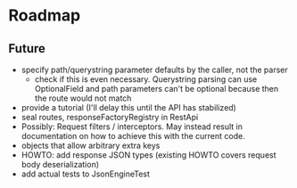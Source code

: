 
# Roadmap

## Future

* specify path/querystring parameter defaults by the caller, not the parser
  * check if this is even necessary. Querystring parsing can use OptionalField and path parameters can't be optional
    because then the route would not match
* provide a tutorial (I'll delay this until the API has stabilized)
* seal routes, responseFactoryRegistry in RestApi
* Possibly: Request filters / interceptors. May instead result in documentation on how to achieve this with the current code.
* objects that allow arbitrary extra keys
* HOWTO: add response JSON types (existing HOWTO covers request body deserialization)
* add actual tests to JsonEngineTest



